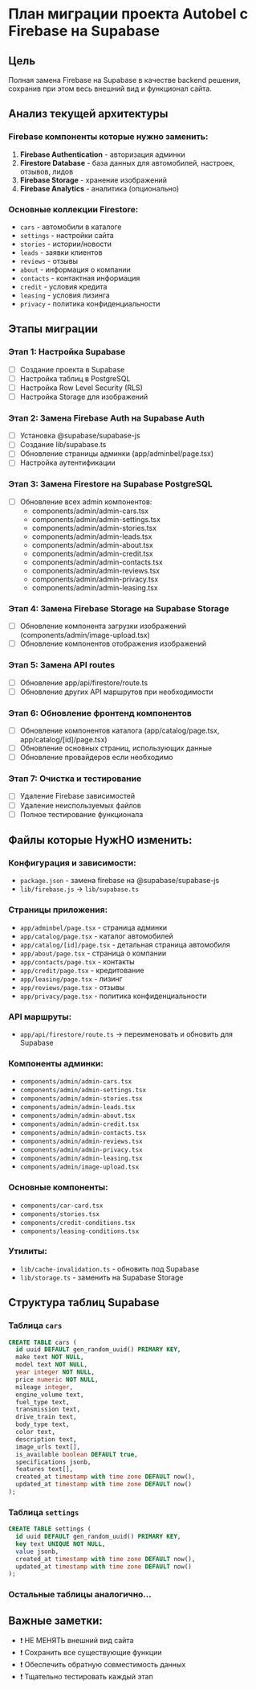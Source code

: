 # План миграции проекта Autobel с Firebase на Supabase

## Цель
Полная замена Firebase на Supabase в качестве backend решения, сохранив при этом весь внешний вид и функционал сайта.

## Анализ текущей архитектуры

### Firebase компоненты которые нужно заменить:
1. **Firebase Authentication** - авторизация админки
2. **Firestore Database** - база данных для автомобилей, настроек, отзывов, лидов
3. **Firebase Storage** - хранение изображений
4. **Firebase Analytics** - аналитика (опционально)

### Основные коллекции Firestore:
- `cars` - автомобили в каталоге
- `settings` - настройки сайта
- `stories` - истории/новости
- `leads` - заявки клиентов
- `reviews` - отзывы
- `about` - информация о компании
- `contacts` - контактная информация
- `credit` - условия кредита
- `leasing` - условия лизинга
- `privacy` - политика конфиденциальности

## Этапы миграции

### Этап 1: Настройка Supabase
- [ ] Создание проекта в Supabase
- [ ] Настройка таблиц в PostgreSQL
- [ ] Настройка Row Level Security (RLS)
- [ ] Настройка Storage для изображений

### Этап 2: Замена Firebase Auth на Supabase Auth
- [ ] Установка @supabase/supabase-js
- [ ] Создание lib/supabase.ts
- [ ] Обновление страницы админки (app/adminbel/page.tsx)
- [ ] Настройка аутентификации

### Этап 3: Замена Firestore на Supabase PostgreSQL
- [ ] Обновление всех admin компонентов:
  - components/admin/admin-cars.tsx
  - components/admin/admin-settings.tsx
  - components/admin/admin-stories.tsx
  - components/admin/admin-leads.tsx
  - components/admin/admin-about.tsx
  - components/admin/admin-credit.tsx
  - components/admin/admin-contacts.tsx
  - components/admin/admin-reviews.tsx
  - components/admin/admin-privacy.tsx
  - components/admin/admin-leasing.tsx

### Этап 4: Замена Firebase Storage на Supabase Storage
- [ ] Обновление компонента загрузки изображений (components/admin/image-upload.tsx)
- [ ] Обновление компонентов отображения изображений

### Этап 5: Замена API routes
- [ ] Обновление app/api/firestore/route.ts
- [ ] Обновление других API маршрутов при необходимости

### Этап 6: Обновление фронтенд компонентов
- [ ] Обновление компонентов каталога (app/catalog/page.tsx, app/catalog/[id]/page.tsx)
- [ ] Обновление основных страниц, использующих данные
- [ ] Обновление провайдеров если необходимо

### Этап 7: Очистка и тестирование
- [ ] Удаление Firebase зависимостей
- [ ] Удаление неиспользуемых файлов
- [ ] Полное тестирование функционала

## Файлы которые НужНО изменить:

### Конфигурация и зависимости:
- `package.json` - замена firebase на @supabase/supabase-js
- `lib/firebase.js` → `lib/supabase.ts`

### Страницы приложения:
- `app/adminbel/page.tsx` - страница админки
- `app/catalog/page.tsx` - каталог автомобилей
- `app/catalog/[id]/page.tsx` - детальная страница автомобиля
- `app/about/page.tsx` - страница о компании
- `app/contacts/page.tsx` - контакты
- `app/credit/page.tsx` - кредитование
- `app/leasing/page.tsx` - лизинг
- `app/reviews/page.tsx` - отзывы
- `app/privacy/page.tsx` - политика конфиденциальности

### API маршруты:
- `app/api/firestore/route.ts` → переименовать и обновить для Supabase

### Компоненты админки:
- `components/admin/admin-cars.tsx`
- `components/admin/admin-settings.tsx`
- `components/admin/admin-stories.tsx`
- `components/admin/admin-leads.tsx`
- `components/admin/admin-about.tsx`
- `components/admin/admin-credit.tsx`
- `components/admin/admin-contacts.tsx`
- `components/admin/admin-reviews.tsx`
- `components/admin/admin-privacy.tsx`
- `components/admin/admin-leasing.tsx`
- `components/admin/image-upload.tsx`

### Основные компоненты:
- `components/car-card.tsx`
- `components/stories.tsx`
- `components/credit-conditions.tsx`
- `components/leasing-conditions.tsx`

### Утилиты:
- `lib/cache-invalidation.ts` - обновить под Supabase
- `lib/storage.ts` - заменить на Supabase Storage

## Структура таблиц Supabase

### Таблица `cars`
```sql
CREATE TABLE cars (
  id uuid DEFAULT gen_random_uuid() PRIMARY KEY,
  make text NOT NULL,
  model text NOT NULL,
  year integer NOT NULL,
  price numeric NOT NULL,
  mileage integer,
  engine_volume text,
  fuel_type text,
  transmission text,
  drive_train text,
  body_type text,
  color text,
  description text,
  image_urls text[],
  is_available boolean DEFAULT true,
  specifications jsonb,
  features text[],
  created_at timestamp with time zone DEFAULT now(),
  updated_at timestamp with time zone DEFAULT now()
);
```

### Таблица `settings`
```sql
CREATE TABLE settings (
  id uuid DEFAULT gen_random_uuid() PRIMARY KEY,
  key text UNIQUE NOT NULL,
  value jsonb,
  created_at timestamp with time zone DEFAULT now(),
  updated_at timestamp with time zone DEFAULT now()
);
```

### Остальные таблицы аналогично...

## Важные заметки:
- ❗ НЕ МЕНЯТЬ внешний вид сайта
- ❗ Сохранить все существующие функции
- ❗ Обеспечить обратную совместимость данных
- ❗ Тщательно тестировать каждый этап
